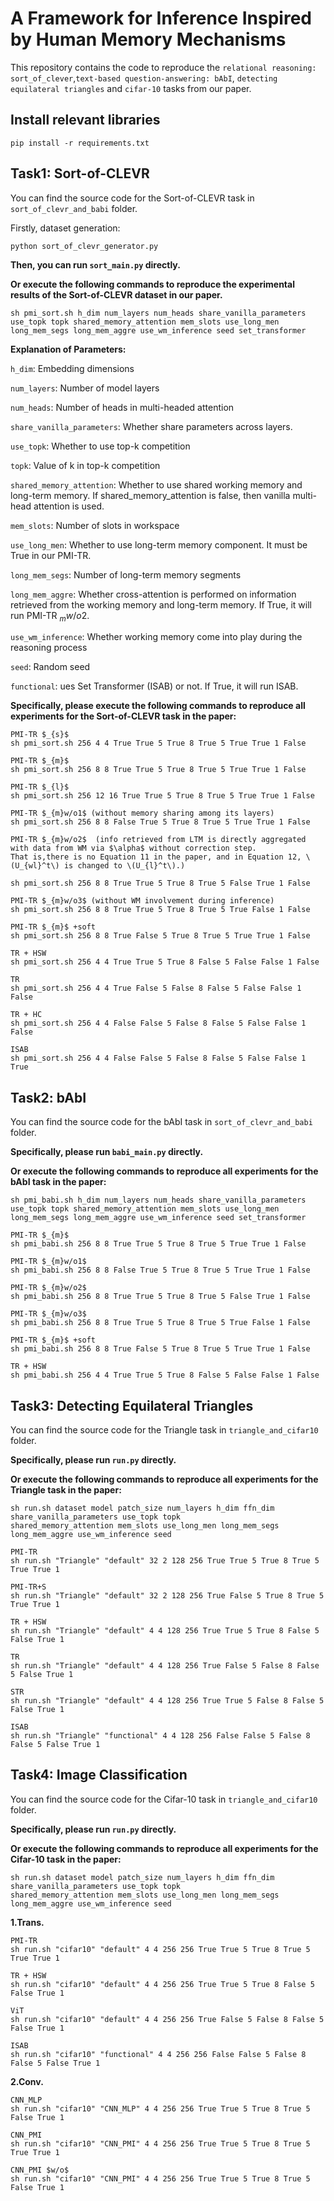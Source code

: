 # A Framework for Inference Inspired by Human Memory Mechanisms

This repository contains the code to reproduce the `relational reasoning: sort_of_clever`,`text-based question-answering: bAbI`, `detecting equilateral triangles` and `cifar-10` tasks from our paper.  


## Install relevant libraries
```
pip install -r requirements.txt 
```
## Task1: Sort-of-CLEVR
You can find the source code for the Sort-of-CLEVR task in `sort_of_clevr_and_babi` folder.

Firstly, dataset generation:
```
python sort_of_clevr_generator.py
```
**Then, you can run `sort_main.py` directly.**

**Or execute the following commands to reproduce the experimental results of the Sort-of-CLEVR dataset in our paper.**
```
sh pmi_sort.sh h_dim num_layers num_heads share_vanilla_parameters use_topk topk shared_memory_attention mem_slots use_long_men long_mem_segs long_mem_aggre use_wm_inference seed set_transformer
```
**Explanation of Parameters:**

`h_dim`: Embedding dimensions

`num_layers`: Number of model layers

`num_heads`: Number of heads in multi-headed attention

`share_vanilla_parameters`: Whether share parameters across layers.

`use_topk`: Whether to use top-k competition

`topk`: Value of k in top-k competition

`shared_memory_attention`: Whether to use shared working memory and long-term memory. 
 If shared_memory_attention is false, then vanilla multi-head attention is used.

`mem_slots`: Number of slots in workspace

`use_long_men`: Whether to use long-term memory component. It must be True in our PMI-TR.

`long_mem_segs`: Number of long-term memory segments

`long_mem_aggre`: Whether cross-attention is performed on information retrieved from the working memory and long-term memory. If True, it will run PMI-TR $_{m}w/o2$.

`use_wm_inference`: Whether working memory come into play during the reasoning process

`seed`: Random seed

`functional`: ues Set Transformer (ISAB) or not. If True, it will run ISAB.

**Specifically, please execute the following commands to reproduce all experiments for the Sort-of-CLEVR task in the paper:**

```
PMI-TR $_{s}$
sh pmi_sort.sh 256 4 4 True True 5 True 8 True 5 True True 1 False

PMI-TR $_{m}$
sh pmi_sort.sh 256 8 8 True True 5 True 8 True 5 True True 1 False

PMI-TR $_{l}$
sh pmi_sort.sh 256 12 16 True True 5 True 8 True 5 True True 1 False

PMI-TR $_{m}w/o1$ (without memory sharing among its layers)
sh pmi_sort.sh 256 8 8 False True 5 True 8 True 5 True True 1 False

PMI-TR $_{m}w/o2$  (info retrieved from LTM is directly aggregated with data from WM via $\alpha$ without correction step.
That is,there is no Equation 11 in the paper, and in Equation 12, \(U_{wl}^t\) is changed to \(U_{l}^t\).)

sh pmi_sort.sh 256 8 8 True True 5 True 8 True 5 False True 1 False

PMI-TR $_{m}w/o3$ (without WM involvement during inference)
sh pmi_sort.sh 256 8 8 True True 5 True 8 True 5 True False 1 False

PMI-TR $_{m}$ +soft
sh pmi_sort.sh 256 8 8 True False 5 True 8 True 5 True True 1 False

TR + HSW
sh pmi_sort.sh 256 4 4 True True 5 True 8 False 5 False False 1 False

TR
sh pmi_sort.sh 256 4 4 True False 5 False 8 False 5 False False 1 False

TR + HC
sh pmi_sort.sh 256 4 4 False False 5 False 8 False 5 False False 1 False

ISAB
sh pmi_sort.sh 256 4 4 False False 5 False 8 False 5 False False 1 True

```

## Task2: bAbI
You can find the source code for the bAbI task in `sort_of_clevr_and_babi` folder.

**Specifically, please run `babi_main.py` directly.**

**Or execute the following commands to reproduce all experiments for the bAbI task in the paper:**
```
sh pmi_babi.sh h_dim num_layers num_heads share_vanilla_parameters use_topk topk shared_memory_attention mem_slots use_long_men long_mem_segs long_mem_aggre use_wm_inference seed set_transformer
```

```
PMI-TR $_{m}$
sh pmi_babi.sh 256 8 8 True True 5 True 8 True 5 True True 1 False

PMI-TR $_{m}w/o1$ 
sh pmi_babi.sh 256 8 8 False True 5 True 8 True 5 True True 1 False

PMI-TR $_{m}w/o2$ 
sh pmi_babi.sh 256 8 8 True True 5 True 8 True 5 False True 1 False

PMI-TR $_{m}w/o3$ 
sh pmi_babi.sh 256 8 8 True True 5 True 8 True 5 True False 1 False

PMI-TR $_{m}$ +soft
sh pmi_babi.sh 256 8 8 True False 5 True 8 True 5 True True 1 False

TR + HSW
sh pmi_babi.sh 256 4 4 True True 5 True 8 False 5 False False 1 False
```

## Task3: Detecting Equilateral Triangles 
You can find the source code for the Triangle task in `triangle_and_cifar10` folder.

**Specifically, please run `run.py` directly.**

**Or execute the following commands to reproduce all experiments for the Triangle task in the paper:**

```
sh run.sh dataset model patch_size num_layers h_dim ffn_dim share_vanilla_parameters use_topk topk
shared_memory_attention mem_slots use_long_men long_mem_segs long_mem_aggre use_wm_inference seed
```

```
PMI-TR
sh run.sh "Triangle" "default" 32 2 128 256 True True 5 True 8 True 5 True True 1

PMI-TR+S
sh run.sh "Triangle" "default" 32 2 128 256 True False 5 True 8 True 5 True True 1

TR + HSW
sh run.sh "Triangle" "default" 4 4 128 256 True True 5 True 8 False 5 False True 1

TR
sh run.sh "Triangle" "default" 4 4 128 256 True False 5 False 8 False 5 False True 1

STR
sh run.sh "Triangle" "default" 4 4 128 256 True True 5 False 8 False 5 False True 1

ISAB
sh run.sh "Triangle" "functional" 4 4 128 256 False False 5 False 8 False 5 False True 1
```

## Task4: Image Classification
You can find the source code for the Cifar-10 task in `triangle_and_cifar10` folder.

**Specifically, please run `run.py` directly.**

**Or execute the following commands to reproduce all experiments for the Cifar-10 task in the paper:**

```
sh run.sh dataset model patch_size num_layers h_dim ffn_dim share_vanilla_parameters use_topk topk
shared_memory_attention mem_slots use_long_men long_mem_segs long_mem_aggre use_wm_inference seed
```

**1.Trans.**
```
PMI-TR
sh run.sh "cifar10" "default" 4 4 256 256 True True 5 True 8 True 5 True True 1

TR + HSW
sh run.sh "cifar10" "default" 4 4 256 256 True True 5 True 8 False 5 False True 1

ViT
sh run.sh "cifar10" "default" 4 4 256 256 True False 5 False 8 False 5 False True 1

ISAB
sh run.sh "cifar10" "functional" 4 4 256 256 False False 5 False 8 False 5 False True 1
```
**2.Conv.**
```
CNN_MLP
sh run.sh "cifar10" "CNN_MLP" 4 4 256 256 True True 5 True 8 True 5 False True 1

CNN_PMI
sh run.sh "cifar10" "CNN_PMI" 4 4 256 256 True True 5 True 8 True 5 True True 1

CNN_PMI $w/o$ 
sh run.sh "cifar10" "CNN_PMI" 4 4 256 256 True True 5 True 8 True 5 False True 1
```